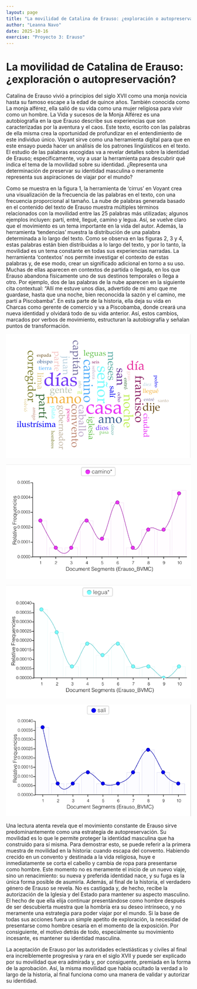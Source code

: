 ```yaml
---
layout: page
title: "La movilidad de Catalina de Erauso: ¿exploración o autopreservación?"
author: "Leanna Navo"
date: 2025-10-16
exercise: "Proyecto 3: Erauso"
---
```


# La movilidad de Catalina de Erauso: ¿exploración o autopreservación?


Catalina de Erauso vivió a principios del siglo XVII como una monja novicia hasta su famoso escape a la edad de quince años. También conocida como La monja alférez, ella salió de su vida como una mujer religiosa para vivir como un hombre. La Vida y sucesos de la Monja Alférez es una autobiografía en la que Erauso describe sus experiencias que son caracterizadas por la aventura y el caos. Este texto, escrito con las palabras de ella misma crea la oportunidad de profundizar en el entendimiento de este individuo único. Voyant sirve como una herramienta digital para que en este ensayo pueda hacer un análisis de los patrones lingüísticos en el texto. El estudio de las palabras escogidas va a revelar detalles sobre la identidad de Erauso; específicamente, voy a usar la herramienta para descubrir qué indica el tema de la movilidad sobre su identidad. ¿Representa una determinación de preservar su identidad masculina o meramente representa sus aspiraciones de viajar por el mundo?

Como se muestra en la figura 1, la herramienta de ‘cirrus’ en Voyant crea una visualización de la frecuencia de las palabras en el texto, con una frecuencia proporcional al tamaño. La nube de palabras generada basado en el contenido del texto de Erauso muestra múltiples términos relacionados con la movilidad entre las 25 palabras más utilizadas; algunos ejemplos incluyen: partí, entré, llegué, camino y legua. Así, se vuelve claro que el movimiento es un tema importante en la vida del autor. Además, la herramienta ‘tendencias’ muestra la distribución de una palabra determinada a lo largo del texto. Como se observa en las figuras 2, 3 y 4, estas palabras están bien distribuidas a lo largo del texto, y por lo tanto, la movilidad es un tema constante en todas sus experiencias narradas. La herramienta ‘contextos’ nos permite investigar el contexto de estas palabras y, de ese modo, crear un significado adicional en torno a su uso. Muchas de ellas aparecen en contextos de partida o llegada, en los que Erauso abandona físicamente uno de sus destinos temporales o llega a otro. Por ejemplo, dos de las palabras de la nube aparecen en la siguiente cita contextual: “Allí me estuve unos días, advertido de mi amo que me guardase, hasta que una noche, bien reconocida la sazón y el camino, me partí a Piscobamba”. En esta parte de la historia, ella deja su vida en Charcas como gerente de comercio y va a Piscobamba, donde creará una nueva identidad y olvidará todo de su vida anterior. Así, estos cambios, marcados por verbos de movimiento, estructuran la autobiografía y señalan puntos de transformación.

![figura1](https://raw.githubusercontent.com/dh-miami/SPA_410_Fall25/refs/heads/main/_posts/Proyecto3_Erauso/wordcloud.png)

![figura2](https://raw.githubusercontent.com/dh-miami/SPA_410_Fall25/refs/heads/main/_posts/Proyecto3_Erauso/CAmino.png)

![figura3](https://raw.githubusercontent.com/dh-miami/SPA_410_Fall25/refs/heads/main/_posts/Proyecto3_Erauso/legua.png)

![figura4](https://raw.githubusercontent.com/dh-miami/SPA_410_Fall25/refs/heads/main/_posts/Proyecto3_Erauso/Sali.png)

Una lectura atenta revela que el movimiento constante de Erauso sirve predominantemente como una estrategia de autopreservación. Su movilidad es lo que le permite proteger la identidad masculina que ha construido para sí misma. Para demostrar esto, se puede referir a la primera muestra de movilidad en la historia: cuando escapa del convento. Habiendo crecido en un convento y destinada a la vida religiosa, huye e inmediatamente se corta el cabello y cambia de ropa para presentarse como hombre. Este momento no es meramente el inicio de un nuevo viaje, sino un renacimiento: su nueva y preferida identidad nace, y su fuga es la única forma posible de asumirla. Además, al final de la historia, el verdadero género de Erauso se revela. No es castigada y, de hecho, recibe la autorización de la Iglesia y del Estado para mantener su aspecto masculino. El hecho de que ella elija continuar presentándose como hombre después de ser descubierta muestra que la hombría era su deseo intrínseco, y no meramente una estrategia para poder viajar por el mundo. Si la base de todas sus acciones fuera un simple apetito de exploración, la necesidad de presentarse como hombre cesaría en el momento de la exposición. Por consiguiente, el motivo detrás de todo, especialmente su movimiento incesante, es mantener su identidad masculina.

La aceptación de Erauso por las autoridades eclestiásticas y civiles al final era increíblemente progresiva y rara en el siglo XVII y puede ser explicado por su movilidad que era admirada y, por consiguente, premiada en la forma de la aprobación. Así, la misma movilidad que había ocultado la verdad a lo largo de la historia, al final funciona como una manera de validar y autorizar su identidad. 
